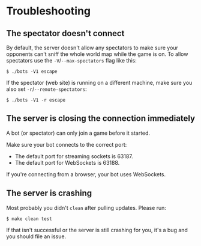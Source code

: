 # Troubleshooting

## The spectator doesn't connect

By default, the server doesn't allow any spectators to make sure your
opponents can't sniff the whole world map while the game is on.
To allow spectators use the `-V`/`--max-spectators` flag like this:

	$ ./bots -V1 escape

If the spectator (web site) is running on a different machine, make sure
you also set `-r`/`--remote-spectators`:

	$ ./bots -V1 -r escape

## The server is closing the connection immediately

A bot (or spectator) can only join a game before it started.

Make sure your bot connects to the correct port:

* The default port for streaming sockets is 63187.
* The default port for WebSockets is 63188.

If you're connecting from a browser, your bot uses WebSockets.

## The server is crashing

Most probably you didn't `clean` after pulling updates. Please run:

	$ make clean test

If that isn't successful or the server is still crashing for you, it's a bug
and you should file an issue.
